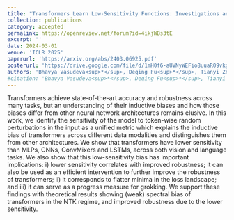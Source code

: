 ```yaml
---
title: "Transformers Learn Low-Sensitivity Functions: Investigations and Implications"
collection: publications
category: accepted
permalink: https://openreview.net/forum?id=4ikjWBs3tE
excerpt: ''
date: 2024-03-01
venue: 'ICLR 2025'
paperurl: 'https://arxiv.org/abs/2403.06925.pdf'
posterurl: 'https://drive.google.com/file/d/1mH0f6-aUVNyWEFio8uuaR09vkga0YgEJ/view?usp=share_link'
authors: 'Bhavya Vasudeva<sup>*</sup>, Deqing Fu<sup>*</sup>, Tianyi Zhou, Elliott Kau, Youqi Huang, Vatsal Sharan'
#citation: 'Bhavya Vasudeva<sup>*</sup>, Deqing Fu<sup>*</sup>, Tianyi Zhou, Elliott Kau, Youqi Huang, Vatsal Sharan. &quot;Transformers Learn Low-Sensitivity Functions: Investigations and Implications.&quot; <i>ICLR 2025</i>.'
---
```


Transformers achieve state-of-the-art accuracy and robustness across many tasks, but an understanding of their inductive biases and how those biases differ from other neural network architectures remains elusive. In this work, we identify the sensitivity of the model to token-wise random perturbations in the input as a unified metric which explains the inductive bias of transformers across different data modalities and distinguishes them from other architectures. We show that transformers have lower sensitivity than MLPs, CNNs, ConvMixers and LSTMs, across both vision and language tasks. We also show that this low-sensitivity bias has important implications: i) lower sensitivity correlates with improved robustness; it can also be used as an efficient intervention to further improve the robustness of transformers; ii) it corresponds to flatter minima in the loss landscape; and iii) it can serve as a progress measure for grokking. We support these findings with theoretical results showing (weak) spectral bias of transformers in the NTK regime, and improved robustness due to the lower sensitivity.
